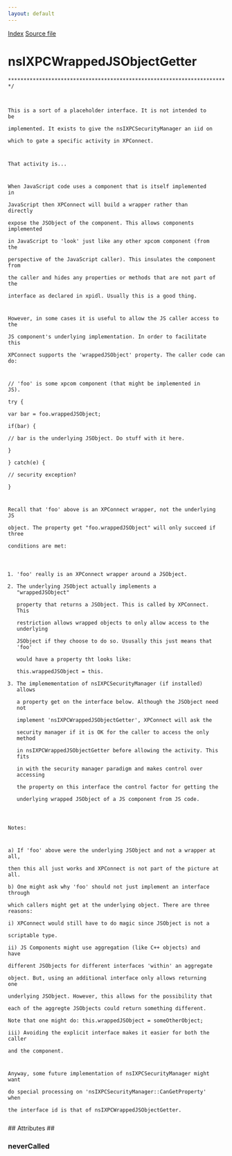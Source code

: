 ```yaml
---
layout: default
---
```

<div id='links'><a href="../index.html">Index</a>
<a href="http://dxr.mozilla.org/mozilla-central/source/js/xpconnect/idl/nsIXPConnect.idl">Source file</a>
</div>

# nsIXPCWrappedJSObjectGetter #
<code>***********************************************************************/  
</code><code>  
This is a sort of a placeholder interface. It is not intended to be  
implemented. It exists to give the nsIXPCSecurityManager an iid on  
which to gate a specific activity in XPConnect.  
  
That activity is...  
  
When JavaScript code uses a component that is itself implemented in  
JavaScript then XPConnect will build a wrapper rather than directly  
expose the JSObject of the component. This allows components implemented  
in JavaScript to 'look' just like any other xpcom component (from the  
perspective of the JavaScript caller). This insulates the component from  
the caller and hides any properties or methods that are not part of the  
interface as declared in xpidl. Usually this is a good thing.  
  
However, in some cases it is useful to allow the JS caller access to the  
JS component's underlying implementation. In order to facilitate this  
XPConnect supports the 'wrappedJSObject' property. The caller code can do:  
  
// 'foo' is some xpcom component (that might be implemented in JS).  
try {  
  var bar = foo.wrappedJSObject;  
  if(bar) {  
     // bar is the underlying JSObject. Do stuff with it here.  
  }  
} catch(e) {  
  // security exception?  
}  
  
Recall that 'foo' above is an XPConnect wrapper, not the underlying JS  
object. The property get "foo.wrappedJSObject" will only succeed if three  
conditions are met:  
  
1) 'foo' really is an XPConnect wrapper around a JSObject.  
2) The underlying JSObject actually implements a "wrappedJSObject"  
   property that returns a JSObject. This is called by XPConnect. This  
   restriction allows wrapped objects to only allow access to the underlying  
   JSObject if they choose to do so. Ususally this just means that 'foo'  
   would have a property tht looks like:  
      this.wrappedJSObject = this.  
3) The implemementation of nsIXPCSecurityManager (if installed) allows  
   a property get on the interface below. Although the JSObject need not  
   implement 'nsIXPCWrappedJSObjectGetter', XPConnect will ask the  
   security manager if it is OK for the caller to access the only method  
   in nsIXPCWrappedJSObjectGetter before allowing the activity. This fits  
   in with the security manager paradigm and makes control over accessing  
   the property on this interface the control factor for getting the  
   underlying wrapped JSObject of a JS component from JS code.  
  
Notes:  
  
a) If 'foo' above were the underlying JSObject and not a wrapper at all,  
   then this all just works and XPConnect is not part of the picture at all.  
b) One might ask why 'foo' should not just implement an interface through  
   which callers might get at the underlying object. There are three reasons:  
  i)   XPConnect would still have to do magic since JSObject is not a  
       scriptable type.  
  ii)  JS Components might use aggregation (like C++ objects) and have  
       different JSObjects for different interfaces 'within' an aggregate  
       object. But, using an additional interface only allows returning one  
       underlying JSObject. However, this allows for the possibility that  
       each of the aggregte JSObjects could return something different.  
       Note that one might do: this.wrappedJSObject = someOtherObject;  
  iii) Avoiding the explicit interface makes it easier for both the caller  
       and the component.  
  
 Anyway, some future implementation of nsIXPCSecurityManager might want  
 do special processing on 'nsIXPCSecurityManager::CanGetProperty' when  
 the interface id is that of nsIXPCWrappedJSObjectGetter.  
  
</code>
## Attributes ##

### neverCalled ###
